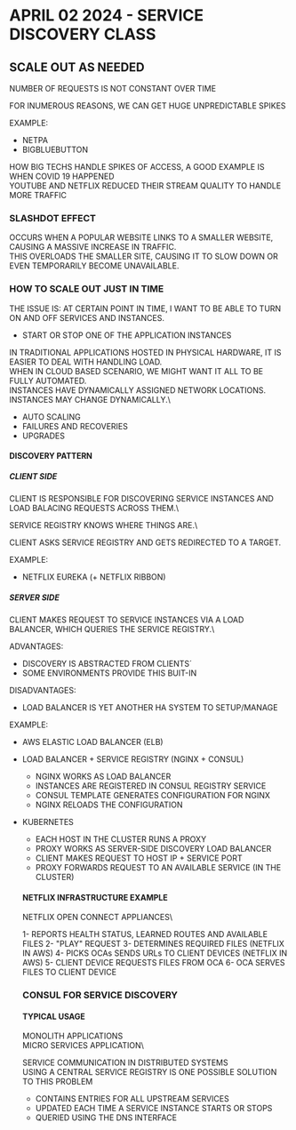 # APRIL 02 2024 - SERVICE DISCOVERY CLASS

## SCALE OUT AS NEEDED

NUMBER OF REQUESTS IS NOT CONSTANT OVER TIME

FOR INUMEROUS REASONS, WE CAN GET HUGE UNPREDICTABLE SPIKES

EXAMPLE:

- NETPA
- BIGBLUEBUTTON

HOW BIG TECHS HANDLE SPIKES OF ACCESS, A GOOD EXAMPLE IS WHEN COVID 19 HAPPENED\
YOUTUBE AND NETFLIX REDUCED THEIR STREAM QUALITY TO HANDLE MORE TRAFFIC

### SLASHDOT EFFECT

OCCURS WHEN A POPULAR WEBSITE LINKS TO A SMALLER WEBSITE, CAUSING A MASSIVE INCREASE IN TRAFFIC.\
THIS OVERLOADS THE SMALLER SITE, CAUSING IT TO SLOW DOWN OR EVEN TEMPORARILY BECOME UNAVAILABLE.

### HOW TO SCALE OUT JUST IN TIME

THE ISSUE IS: AT CERTAIN POINT IN TIME, I WANT TO BE ABLE TO TURN ON AND OFF SERVICES AND INSTANCES.

- START OR STOP ONE OF THE APPLICATION INSTANCES

IN TRADITIONAL APPLICATIONS HOSTED IN PHYSICAL HARDWARE, IT IS EASIER TO DEAL WITH HANDLING LOAD.\
WHEN IN CLOUD BASED SCENARIO, WE MIGHT WANT IT ALL TO BE FULLY AUTOMATED.\
INSTANCES HAVE DYNAMICALLY ASSIGNED NETWORK LOCATIONS.\
INSTANCES MAY CHANGE DYNAMICALLY.\

- AUTO SCALING
- FAILURES AND RECOVERIES
- UPGRADES

#### DISCOVERY PATTERN

##### CLIENT SIDE 

CLIENT IS RESPONSIBLE FOR DISCOVERING SERVICE INSTANCES AND LOAD BALACING REQUESTS ACROSS THEM.\

SERVICE REGISTRY KNOWS WHERE THINGS ARE.\

CLIENT ASKS SERVICE REGISTRY AND GETS REDIRECTED TO A TARGET.

EXAMPLE:

- NETFLIX EUREKA (+ NETFLIX RIBBON)

##### SERVER SIDE 

CLIENT MAKES REQUEST TO SERVICE INSTANCES VIA A LOAD BALANCER, WHICH QUERIES THE SERVICE REGISTRY.\

ADVANTAGES:

- DISCOVERY IS ABSTRACTED FROM CLIENTS´
- SOME ENVIRONMENTS PROVIDE THIS BUIT-IN


DISADVANTAGES:

- LOAD BALANCER IS YET ANOTHER HA SYSTEM TO SETUP/MANAGE

EXAMPLE:

- AWS ELASTIC LOAD BALANCER (ELB)
- LOAD BALANCER + SERVICE REGISTRY (NGINX + CONSUL)
  - NGINX WORKS AS LOAD BALANCER
  - INSTANCES ARE REGISTERED IN CONSUL REGISTRY SERVICE
  - CONSUL TEMPLATE GENERATES CONFIGURATION FOR NGINX
  - NGINX RELOADS THE CONFIGURATION
- KUBERNETES
  - EACH HOST IN THE CLUSTER RUNS A PROXY
  - PROXY WORKS AS SERVER-SIDE DISCOVERY LOAD BALANCER
  - CLIENT MAKES REQUEST TO HOST IP + SERVICE PORT
  - PROXY FORWARDS REQUEST TO AN AVAILABLE SERVICE (IN THE CLUSTER)

  #### NETFLIX INFRASTRUCTURE EXAMPLE

  NETFLIX OPEN CONNECT APPLIANCES\

  1- REPORTS HEALTH STATUS, LEARNED ROUTES AND AVAILABLE FILES
  2- "PLAY" REQUEST
  3- DETERMINES REQUIRED FILES (NETFLIX IN AWS)
  4- PICKS OCAs SENDS URLs TO CLIENT DEVICES (NETFLIX IN AWS)
  5- CLIENT DEVICE REQUESTS FILES FROM OCA
  6- OCA SERVES FILES TO CLIENT DEVICE

  ### CONSUL FOR SERVICE DISCOVERY

  #### TYPICAL USAGE

  MONOLITH APPLICATIONS\
  MICRO SERVICES APPLICATION\

  SERVICE COMMUNICATION IN DISTRIBUTED SYSTEMS\
  USING A CENTRAL SERVICE REGISTRY IS ONE POSSIBLE SOLUTION TO THIS PROBLEM

  - CONTAINS ENTRIES FOR ALL UPSTREAM SERVICES
  - UPDATED EACH TIME A SERVICE INSTANCE STARTS OR STOPS
  - QUERIED USING THE DNS INTERFACE

